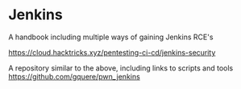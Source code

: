 # Jenkins


A handbook including multiple ways of gaining Jenkins RCE's

https://cloud.hacktricks.xyz/pentesting-ci-cd/jenkins-security


A repository similar to the above, including links to scripts and tools
https://github.com/gquere/pwn_jenkins

